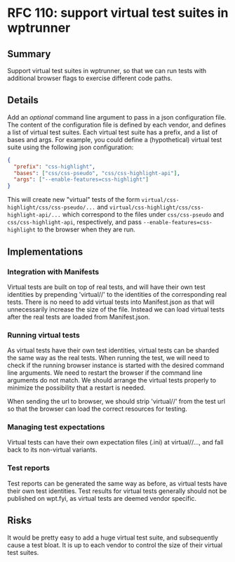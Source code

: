 # RFC 110: support virtual test suites in wptrunner

## Summary

Support virtual test suites in wptrunner, so that we can run tests with
additional browser flags to exercise different code paths.

## Details

Add an *optional* command line argument to pass in a json configuration file. The
content of the configuration file is defined by each vendor, and defines a list of
virtual test suites. Each virtual test suite has a prefix, and a list of bases
and args. For example, you could define a (hypothetical) virtual test suite
using the following json configuration:

```json
{
  "prefix": "css-highlight",
  "bases": ["css/css-pseudo", "css/css-highlight-api"],
  "args": ["--enable-features=css-highlight"]
}
```

This will create new "virtual" tests of the form
`virtual/css-highlight/css/css-pseudo/...` and
`virtual/css-highlight/css/css-highlight-api/...` which correspond to the files
under `css/css-pseudo` and `css/css-highlight-api`, respectively,
and pass `--enable-features=css-highlight` to the browser when they are run.

## Implementations

### Integration with Manifests

Virtual tests are built on top of real tests, and will have their own test
identities by prepending 'virtual/<prefix>/' to the identities of the
corresponding real tests. There is no need to add virtual tests into
Manifest.json as that will unnecessarily increase the size of the file. Instead we
can load virtual tests after the real tests are loaded from Manifest.json.

### Running virtual tests

As virtual tests have their own test identities, virtual tests can be sharded the
same way as the real tests. When running the test, we will need to check if the
running browser instance is started with the desired command line arguments. We
need to restart the browser if the command line arguments do not match. We should
arrange the virtual tests properly to minimize the possibility that a restart is
needed.

When sending the url to browser, we should strip 'virtual/<prefix>/' from the
test url so that the browser can load the correct resources for testing.

### Managing test expectations

Virtual tests can have their own expectation files (.ini) at
virtual/<prefix>/..., and fall back to its non-virtual variants.

### Test reports

Test reports can be generated the same way as before, as virtual tests have
their own test identities. Test results for virtual tests generally should not be
published on wpt.fyi, as virtual tests are deemed vendor specific.

## Risks

It would be pretty easy to add a huge virtual test suite, and subsequently cause
a test bloat. It is up to each vendor to control the size of their virtual test
suites.
